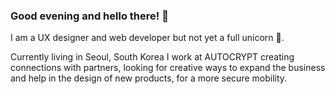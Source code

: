 ### Good evening and hello there! 👋
I am a UX designer and web developer but not yet a full unicorn 🦄.

Currently living in Seoul, South Korea I work at AUTOCRYPT creating connections with partners, looking for creative ways to expand the business and help in the design of new products, for a more secure mobility.


<!--
**martintotev/martintotev** is a ✨ _special_ ✨ repository because its `README.md` (this file) appears on your GitHub profile.

- 🔭 I’m currently working on ...
- 🌱 I’m currently learning ...
- 👯 I’m looking to collaborate on ...
- 🤔 I’m looking for help with ...
- 💬 Ask me about ...
- 📫 How to reach me: ...
- 😄 Pronouns: ...
- ⚡ Fun fact: ...
-->
